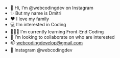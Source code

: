 - 👋 Hi, I’m @webcodingdev on Instagram 
- ✨ But my name is Dmitri
- ❤️ I love my family
- 💻 I’m interested in Coding
- 👨🏻‍💻 I’m currently learning Front-End Coding
- 💞️ I’m looking to collaborate on who are interested
- 📫 webcodingdevelop@gmail.com 
- 📲 Instagram @webcodingdev


